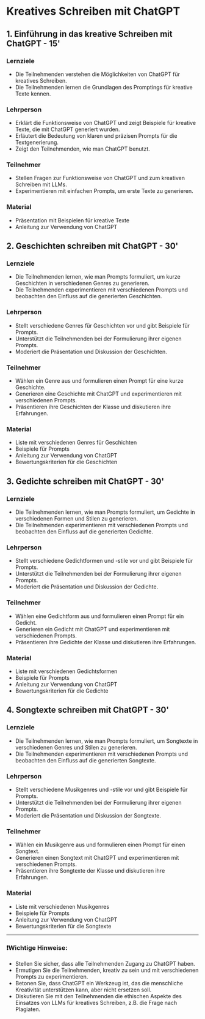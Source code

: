 # Kreatives Schreiben mit ChatGPT
## 1. Einführung in das kreative Schreiben mit ChatGPT - 15'
### Lernziele
* Die Teilnehmenden verstehen die Möglichkeiten von ChatGPT für kreatives Schreiben.
* Die Teilnehmenden lernen die Grundlagen des Promptings für kreative Texte kennen.
### Lehrperson
* Erklärt die Funktionsweise von ChatGPT und zeigt Beispiele für kreative Texte, die mit ChatGPT generiert wurden.
* Erläutert die Bedeutung von klaren und präzisen Prompts für die Textgenerierung.
* Zeigt den Teilnehmenden, wie man ChatGPT benutzt.
### Teilnehmer
* Stellen Fragen zur Funktionsweise von ChatGPT und zum kreativen Schreiben mit LLMs.
* Experimentieren mit einfachen Prompts, um erste Texte zu generieren.
### Material
* Präsentation mit Beispielen für kreative Texte
* Anleitung zur Verwendung von ChatGPT
## 2. Geschichten schreiben mit ChatGPT - 30'
### Lernziele
* Die Teilnehmenden lernen, wie man Prompts formuliert, um kurze Geschichten in verschiedenen Genres zu generieren.
* Die Teilnehmenden experimentieren mit verschiedenen Prompts und beobachten den Einfluss auf die generierten Geschichten.
### Lehrperson
* Stellt verschiedene Genres für Geschichten vor und gibt Beispiele für Prompts.
* Unterstützt die Teilnehmenden bei der Formulierung ihrer eigenen Prompts.
* Moderiert die Präsentation und Diskussion der Geschichten.
### Teilnehmer
* Wählen ein Genre aus und formulieren einen Prompt für eine kurze Geschichte.
* Generieren eine Geschichte mit ChatGPT und experimentieren mit verschiedenen Prompts.
* Präsentieren ihre Geschichten der Klasse und diskutieren ihre Erfahrungen.
### Material
* Liste mit verschiedenen Genres für Geschichten
* Beispiele für Prompts
* Anleitung zur Verwendung von ChatGPT
* Bewertungskriterien für die Geschichten
## 3. Gedichte schreiben mit ChatGPT - 30'
### Lernziele
* Die Teilnehmenden lernen, wie man Prompts formuliert, um Gedichte in verschiedenen Formen und Stilen zu generieren.
* Die Teilnehmenden experimentieren mit verschiedenen Prompts und beobachten den Einfluss auf die generierten Gedichte.
### Lehrperson
* Stellt verschiedene Gedichtformen und -stile vor und gibt Beispiele für Prompts.
* Unterstützt die Teilnehmenden bei der Formulierung ihrer eigenen Prompts.
* Moderiert die Präsentation und Diskussion der Gedichte.
### Teilnehmer
* Wählen eine Gedichtform aus und formulieren einen Prompt für ein Gedicht.
* Generieren ein Gedicht mit ChatGPT und experimentieren mit verschiedenen Prompts.
* Präsentieren ihre Gedichte der Klasse und diskutieren ihre Erfahrungen.
### Material
* Liste mit verschiedenen Gedichtsformen
* Beispiele für Prompts
* Anleitung zur Verwendung von ChatGPT
* Bewertungskriterien für die Gedichte
## 4. Songtexte schreiben mit ChatGPT - 30'
### Lernziele
* Die Teilnehmenden lernen, wie man Prompts formuliert, um Songtexte in verschiedenen Genres und Stilen zu generieren.
* Die Teilnehmenden experimentieren mit verschiedenen Prompts und beobachten den Einfluss auf die generierten Songtexte.
### Lehrperson
* Stellt verschiedene Musikgenres und -stile vor und gibt Beispiele für Prompts.
* Unterstützt die Teilnehmenden bei der Formulierung ihrer eigenen Prompts.
* Moderiert die Präsentation und Diskussion der Songtexte.
### Teilnehmer
* Wählen ein Musikgenre aus und formulieren einen Prompt für einen Songtext.
* Generieren einen Songtext mit ChatGPT und experimentieren mit verschiedenen Prompts.
* Präsentieren ihre Songtexte der Klasse und diskutieren ihre Erfahrungen.
### Material
* Liste mit verschiedenen Musikgenres
* Beispiele für Prompts
* Anleitung zur Verwendung von ChatGPT
* Bewertungskriterien für die Songtexte
---
### ❗**Wichtige Hinweise:**
* Stellen Sie sicher, dass alle Teilnehmenden Zugang zu ChatGPT haben.
* Ermutigen Sie die Teilnehmenden, kreativ zu sein und mit verschiedenen Prompts zu experimentieren.
* Betonen Sie, dass ChatGPT ein Werkzeug ist, das die menschliche Kreativität unterstützen kann, aber nicht ersetzen soll.
* Diskutieren Sie mit den Teilnehmenden die ethischen Aspekte des Einsatzes von LLMs für kreatives Schreiben, z.B. die Frage nach Plagiaten. 
